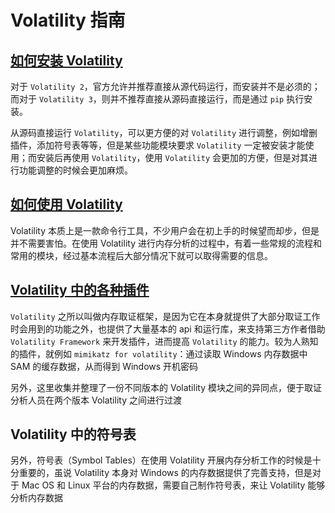 # Volatility 指南

## [如何安装 Volatility](./Volatility-installation)

对于 `Volatility 2`，官方允许并推荐直接从源代码运行，而安装并不是必须的；而对于 `Volatility 3`，则并不推荐直接从源码直接运行，而是通过 `pip` 执行安装。

从源码直接运行 `Volatility`，可以更方便的对 `Volatility` 进行调整，例如增删插件，添加符号表等等，但是某些功能模块要求 `Volatility` 一定被安装才能使用；而安装后再使用 `Volatility`，使用 `Volatility` 会更加的方便，但是对其进行功能调整的时候会更加麻烦。

## [如何使用 Volatility](./Volatility-intro)

Volatility 本质上是一款命令行工具，不少用户会在初上手的时候望而却步，但是并不需要害怕。在使用 Volatility 进行内存分析的过程中，有着一些常规的流程和常用的模块，经过基本流程后大部分情况下就可以取得需要的信息。

## [Volatility 中的各种插件](./Volatility-plugin)

`Volatility` 之所以叫做内存取证框架，是因为它在本身就提供了大部分取证工作时会用到的功能之外，也提供了大量基本的 api 和运行库，来支持第三方作者借助 `Volatility Framework` 来开发插件，进而提高 `Volatility` 的能力。较为人熟知的插件，就例如 `mimikatz for volatility`：通过读取 Windows 内存数据中 SAM 的缓存数据，从而得到 Windows 开机密码

另外，这里收集并整理了一份不同版本的 Volatility 模块之间的异同点，便于取证分析人员在两个版本 Volatility 之间进行过渡

## Volatility 中的符号表

另外，符号表（Symbol Tables）在使用 Volatility 开展内存分析工作的时候是十分重要的，虽说 Volatility 本身对 Windows 的内存数据提供了完善支持，但是对于 Mac OS 和 Linux 平台的内存数据，需要自己制作符号表，来让 Volatility 能够分析内存数据
